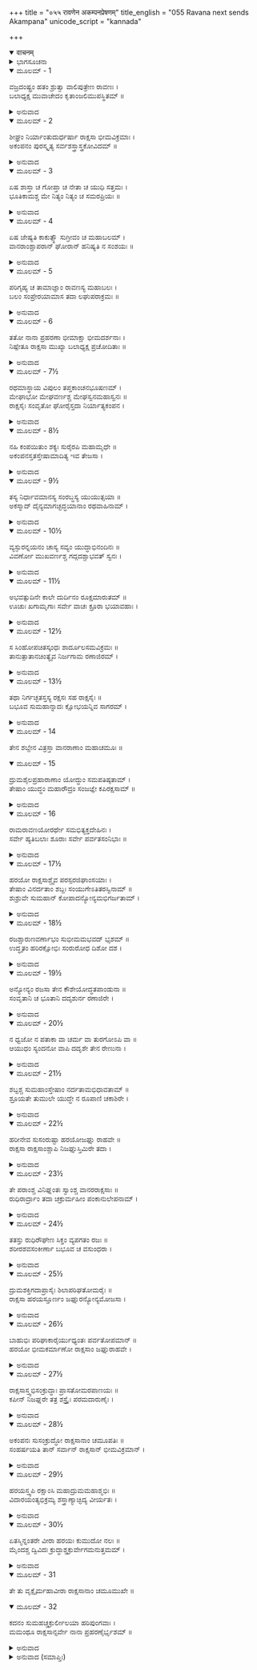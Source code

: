 +++
title = "०५५ रावणेन अकम्पनप्रेषणम्"
title_english = "055 Ravana next sends Akampana"
unicode_script = "kannada"

+++
<details open><summary>वाचनम्</summary>

<div class="audioEmbed"  caption="श्रीराम-हरिसीताराममूर्ति-घनपाठिभ्यां वचनम्" src="https://archive.org/download/Ramayana-recitation-Sriram-harisItArAmamUrti-Ghanapaati-v2/Kanda_6/Kanda_6_YK-055-Ravana_next_sends_Akampana_0.mp3"></div>
</details>



<details><summary>ಭಾಗಸೂಚನಾ</summary>

ರಾವಣನ ಆಜ್ಞೆಯಂತೆ ಅಕಂಪನೇ ಮೊದಲಾದ ರಾಕ್ಷಸರು ಯುದ್ಧಕ್ಕೆ ಬಂದುದು, ವಾನರರೊಡನೆ ಘೋರ ಸಂಗ್ರಾಮ
</details>

<details open><summary>ಮೂಲಮ್ - 1</summary>

ವಜ್ರದಂಷ್ಟ್ರಂ ಹತಂ ಶ್ರುತ್ವಾ ವಾಲಿಪುತ್ರೇಣ ರಾವಣಃ ।  
ಬಲಾಧ್ಯಕ್ಷ  ಮುವಾಚೇದಂ ಕೃತಾಂಜಲಿಮುಪಸ್ಥಿತಮ್ ॥
</details>

<details><summary>ಅನುವಾದ</summary>

ಅಂಗದನ ಕೈಯಿಂದ ವಜ್ರದಂಷ್ಟ್ರನು ಸತ್ತುಹೋದ ಸಮಾಚಾರವನ್ನು ಕೇಳಿ ರಾವಣನು ಕೈಮುಗಿದು ತನ್ನ ಬಳಿ ನಿಂತಿದ್ದ ಸೇನಾಪತಿ ಪ್ರಹಸ್ತನಲ್ಲಿ ಇಂತೆಂದನು.॥1॥
</details>

<details open><summary>ಮೂಲಮ್ - 2</summary>

ಶೀಘ್ರಂ ನಿರ್ಯಾಂತುದುರ್ಧರ್ಷಾ ರಾಕ್ಷಸಾ ಭೀಮವಿಕ್ರಮಾಃ ।  
ಅಕಂಪನಂ ಪುರಸ್ಕೃತ್ಯ ಸರ್ವಶಸ್ತ್ರಾಸ್ತ್ರಕೋವಿದಮ್ ॥
</details>

<details><summary>ಅನುವಾದ</summary>

ಅಕಂಪನು ಎಲ್ಲ ಶಾಸ್ತ್ರಗಳನ್ನು ಬಲ್ಲವನು, ಆದ್ದರಿಂದ ಅವನನ್ನೇ ಮುಂದಿಟ್ಟು ಕೊಂಡು ಭಯಂಕರ ಪರಾಕ್ರಮಿ ಜಯಿಸಲು ದುಃಸಾಧ್ಯವಾದ ರಾಕ್ಷಸರು ಯುದ್ಧಕ್ಕಾಗಿ ಹೋಗಲಿ.॥2॥
</details>

<details open><summary>ಮೂಲಮ್ - 3</summary>

ಏಷ ಶಾಸ್ತಾ ಚ ಗೋಪ್ತಾ ಚ ನೇತಾ ಚ ಯುಧಿ ಸತ್ತಮಃ ।  
ಭೂತಿಕಾಮಶ್ಚ ಮೇ ನಿತ್ಯಂ ನಿತ್ಯಂ ಚ ಸಮರಪ್ರಿಯಃ ॥
</details>

<details><summary>ಅನುವಾದ</summary>

ಅಕಂಪನಿಗೆ ಯುದ್ಧವು ಸದಾ ಪ್ರಿಯವಾಗಿದೆ. ಅವನು ಯಾವಾಗಲೂ ನನ್ನ ಉನ್ನತಿಯನ್ನೇ ಬಯಸುತ್ತಾನೆ. ಇವನನ್ನು ಒಬ್ಬ ಶ್ರೇಷ್ಠ ಯೋಧನೆಂದು ತಿಳಿಯಲಾಗಿದೆ. ಇವನು ಶತ್ರುಗಳನ್ನು ದಂಡಿಸಲು, ಸೈನಿಕರನ್ನು ರಕ್ಷಿಸಲು ಹಾಗೂ ರಣರಂಗದಲ್ಲಿ ಸೈನ್ಯದ ಸಂಚಲನದಲ್ಲಿ ಸಮರ್ಥನಾಗಿದ್ದಾನೆ.॥3॥
</details>

<details open><summary>ಮೂಲಮ್ - 4</summary>

ಏಷ ಜೇಷ್ಯತಿ ಕಾಕುತ್ಸ್ಥೌ ಸುಗ್ರೀವಂ ಚ ಮಹಾಬಲಮ್ ।  
ವಾನರಾಂಶ್ಚಾಪರಾನ್ ಘೋರಾನ್ ಹನಿಷ್ಯತಿ ನ ಸಂಶಯಃ ॥
</details>

<details><summary>ಅನುವಾದ</summary>

ಅಕಂಪನು ರಾಮ-ಲಕ್ಷ್ಮಣರಿಬ್ಬರನ್ನು ಹಾಗೂ ಮಹಾಬಲಿ ಸುಗ್ರೀವನನ್ನು ಸೋಲಿಸಬಲ್ಲನು ಮತ್ತು ಇತರ ವಾನರರನ್ನೂ ಸಂಹರಿಸುವುದರಲ್ಲಿ ಸಂಶಯವೇ ಇಲ್ಲ.॥4॥
</details>

<details open><summary>ಮೂಲಮ್ - 5</summary>

ಪರಿಗೃಹ್ಯ ಚ ತಾಮಾಜ್ಞಾಂ ರಾವಣಸ್ಯ ಮಹಾಬಲಃ ।  
ಬಲಂ ಸಂಪ್ರೇರಯಾಮಾಸ ತದಾ ಲಘುಪರಾಕ್ರಮಃ ॥
</details>

<details><summary>ಅನುವಾದ</summary>

ರಾವಣನ ಆಜ್ಞೆಯನ್ನು ಶಿರಸಾವಹಿಸಿ ಶೀಘ್ರಪರಾಕ್ರಮಿ ಮಹಾಬಲಿ ಸೇನಾಧ್ಯಕ್ಷನು ಆಗ ಯುದ್ಧಕ್ಕಾಗಿ ಸೈನ್ಯವನ್ನು ಕಳಿಸಿಕೊಟ್ಟನು.॥5॥
</details>

<details open><summary>ಮೂಲಮ್ - 6</summary>

ತತೋ ನಾನಾ ಪ್ರಹರಣಾ ಭೀಮಾಕ್ಷಾ ಭೀಮದರ್ಶನಾಃ ।  
ನಿಷ್ಪೇತೂ ರಾಕ್ಷಸಾ ಮುಖ್ಯಾ ಬಲಾಧ್ಯಕ್ಷ ಪ್ರಚೋದಿತಾಃ ॥
</details>

<details><summary>ಅನುವಾದ</summary>

ಸೇನಾಪತಿಯಿಂದ ಪ್ರೇರಿತರಾದ ಭಯಾನಕ ಕಣ್ಣುಗಳುಳ್ಳ ಮುಖ್ಯಮುಖ್ಯ ಭಯಂಕರ ರಾಕ್ಷಸರು ನಾನಾ ವಿಧದ ಅಸ್ತ್ರ-ಶಸ್ತ್ರಗಳನ್ನು ಹಿಡಿದು ನಗರದಿಂದ ಹೊರಟರು.॥6॥
</details>

<details open><summary>ಮೂಲಮ್ - 7½</summary>

ರಥಮಾಸ್ಥಾಯ ವಿಪುಲಂ ತಪ್ತಕಾಂಚನಭೂಷಣಮ್ ।  
ಮೇಘಾಭೋ ಮೇಘವರ್ಣಶ್ಚ ಮೇಘಸ್ವನಮಹಾಸ್ವನಃ ॥  
ರಾಕ್ಷಸೈಃ ಸಂವೃತೋ ಘೋರೈಸ್ತದಾ ನಿರ್ಯಾತ್ಯಕಂಪನ ।
</details>

<details><summary>ಅನುವಾದ</summary>

ಆಗಲೇ ಪುಟಕ್ಕಿಟ್ಟ ಚಿನ್ನದಿಂದ ವಿಭೂಷಿತ ವಿಶಾಲ ರಥದಲ್ಲಿ ಕುಳಿತು, ಘೋರ ರಾಕ್ಷಸರಿಂದ ಸುತ್ತುವರೆದು ಅಕಂಪನೂ ಹೊರಟ. ಅವನು ಕಪ್ಪಾದ ಮೋಡದಂತೆ ಬಣ್ಣದವನಾಗಿದ್ದು, ಗರ್ಜನೆಯು ಮೇಘದಂತೆ ಇತ್ತು.॥7½॥
</details>

<details open><summary>ಮೂಲಮ್ - 8½</summary>

ನಹಿ ಕಂಪಯಿತುಂ ಶಕ್ಯಃ ಸುರೈರಪಿ ಮಹಾಮೃಧೇ ॥  
ಅಕಂಪನಸ್ತತಸ್ತೇಷಾಮಾದಿತ್ಯ ಇವ ತೇಜಸಾ ।
</details>

<details><summary>ಅನುವಾದ</summary>

ಮಹಾಸಮರದಲ್ಲಿ ದೇವತೆಗಳೂ ಕೂಡ ಅವನನ್ನು ಕಂಪಿತನನ್ನಾಗಿಸಲಿಲ್ಲ. ಅದಕ್ಕಾಗಿ ಅವನು ಅಕಂಪನ ಎಂದು ವಿಖ್ಯಾತನಾಗಿದ್ದ ಹಾಗೂ ರಾಕ್ಷಸರಲ್ಲಿ ಸೂರ್ಯನಂತೆ ತೇಜಸ್ವಿಯಾಗಿದ್ದ.॥8½॥
</details>

<details open><summary>ಮೂಲಮ್ - 9½</summary>

ತಸ್ಯ ನಿರ್ಧಾವಮಾನಸ್ಯ ಸಂರಬ್ಧಸ್ಯ ಯುಯುತ್ಸಯಾ ॥  
ಅಕಸ್ಮಾದ್ ದೈನ್ಯಮಾಗಚ್ಛದ್ಧಯಾನಾಂ  ರಥವಾಹಿನಾಮ್ ।
</details>

<details><summary>ಅನುವಾದ</summary>

ರೋಷಾವೇಶದಿಂದ ಯುದ್ಧದ ಇಚ್ಛೆಯಿಂದ ಆಕ್ರಮಣ ಮಾಡುವ ಅಕಂಪನ ರಥಕ್ಕೆ ಹೂಡಿದ ಕುದುರೆಗಳು ಕಾರಣವಿಲ್ಲದೆ ದೈನ್ಯಭಾವ ಹೊಂದಿದವು.॥9½॥
</details>

<details open><summary>ಮೂಲಮ್ - 10½</summary>

ವ್ಯಸ್ಫುರನ್ನಯನಂ ಚಾಸ್ಯ ಸವ್ಯಂ ಯುದ್ಧಾಭಿನಂದಿನಃ ॥  
ವಿವರ್ಣೋ ಮುಖವರ್ಣಶ್ಚ ಗದ್ಗದಶ್ಚಾಭವತ್ ಸ್ವನಃ ।
</details>

<details><summary>ಅನುವಾದ</summary>

ಅಕಂಪನು ಯುದ್ಧವನ್ನು ಅಭಿನಂದಿಸುವನಾಗಿದ್ದರೂ ಆಗ ಅವನ ಎಡಕಣ್ಣು ಹಾರತೊಡಗಿತು. ಮುಖಕಾಂತಿಯು ಮಂಕಾಯಿತು, ವಾಣಿ ಗದ್ಗದವಾಯಿತು.॥10½॥
</details>

<details open><summary>ಮೂಲಮ್ - 11½</summary>

ಅಭವತ್ಸುದಿನೇ ಕಾಲೇ ದುರ್ದಿನಂ ರೂಕ್ಷಮಾರುತಮ್ ॥  
ಊಚುಃ ಖಗಾಮೃಗಾಃ ಸರ್ವೇ ವಾಚಃ ಕ್ರೂರಾ ಭಯಾವಹಾಃ ।
</details>

<details><summary>ಅನುವಾದ</summary>

ಆ ದಿನವು ಸೂರ್ಯನು ಪ್ರಕಾಶಿಸುತ್ತಾ ಸುದಿನವಾಗಿದ್ದರೂ ಸುಂಟರಗಾಳಿಯಿಂದ ಧೂಳು ತುಂಬಿ ದುರ್ದಿನ ದಂತಾಯಿತು. ಎಲ್ಲ ಪಶು-ಪಕ್ಷಿಗಳು ಕ್ರೂರವಾಗಿ ಕೂಗಿಕೊಳ್ಳುತ್ತಿದ್ದವು.॥11½॥
</details>

<details open><summary>ಮೂಲಮ್ - 12½</summary>

ಸ ಸಿಂಹೋಪಚಿತಸ್ಕಂಧಃ ಶಾರ್ದೂಲಸಮವಿಕ್ರಮಃ ॥  
ತಾನುತ್ಪಾತಾನಚಿಂತ್ಯೈವ ನಿರ್ಜಗಾಮ ರಣಾಜಿರಮ್ ।
</details>

<details><summary>ಅನುವಾದ</summary>

ಅಕಂಪನ ಹೆಗಲು ಸಿಂಹ ದಂತೆ ಪುಷ್ಟವಾಗಿತ್ತು. ಅವನ ಪರಾಕ್ರಮ ಹುಲಿಯಂತಿತ್ತು. ಅವನು ಹಿಂದಿನ ಉತ್ಪಾತಗಳನ್ನು ಲೆಕ್ಕಿಸದೆ ಯುದ್ಧಭೂಮಿಗೆ ಹೋದನು.॥12½॥
</details>

<details open><summary>ಮೂಲಮ್ - 13½</summary>

ತಥಾ ನಿರ್ಗಚ್ಛತಸ್ತಸ್ಯ ರಕ್ಷಸಃ ಸಹ ರಾಕ್ಷಸೈಃ ॥  
ಬಭೂವ ಸುಮಹಾನ್ನಾದಃ ಕ್ಷೋಭಯನ್ನಿವ ಸಾಗರಮ್ ।
</details>

<details><summary>ಅನುವಾದ</summary>

ಆ ರಾಕ್ಷಸನು ಇತರ ರಾಕ್ಷಸರೊಂದಿಗೆ ಲಂಕೆಯಿಂದ ಹೊರಟಾಗ ಸಮುದ್ರವು ಕ್ಷೋಭೆಗೊಂಡು ಮಹಾ ಕೋಲಾಹಲ ಉಂಟಾಯಿತು.॥13½॥
</details>

<details open><summary>ಮೂಲಮ್ - 14</summary>

ತೇನ ಶಬ್ದೇನ ವಿತ್ರಸ್ತಾ ವಾನರಾಣಾಂ ಮಹಾಚಮೂಃ ॥
</details>

<details open><summary>ಮೂಲಮ್ - 15</summary>

ದ್ರುಮಶೈಲಪ್ರಹಾರಾಣಾಂ ಯೋದ್ಧುಂ ಸಮಪತಿಷ್ಠತಾಮ್ ।  
ತೇಷಾಂ ಯುದ್ಧಂ ಮಹಾರೌದ್ರಂ ಸಂಜಜ್ಞೇ ಕಪಿರಕ್ಷಸಾಮ್ ॥
</details>

<details><summary>ಅನುವಾದ</summary>

ಆ ಮಹಾ ಕೋಲಾಹಲದಿಂದ ವೃಕ್ಷ ಪರ್ವತಗಳನ್ನು ಧರಿಸಿಕೊಂಡು ಯುದ್ಧಕ್ಕಾಗಿ ಸಿದ್ಧರಾಗಿ ನಿಂತಿದ್ದ ವಾನರರ ವಿಶಾಲಸೈನ್ಯವು ಭಯಗೊಂಡಿತು. ಅನಂತರ ವಾನರರಿಗೂ ರಾಕ್ಷಸರಿಗೂ ಮಹಾ ಭಯಂಕರ ಯುದ್ಧ ಪ್ರಾರಂಭವಾಯಿತು.॥14-15॥
</details>

<details open><summary>ಮೂಲಮ್ - 16</summary>

ರಾಮರಾವಣಯೋರರ್ಥೇ ಸಮಭಿತ್ಯಕ್ತದೇಹಿನಃ ।  
ಸರ್ವೇ ಹ್ಯತಿಬಲಾಃ ಶೂರಾಃ ಸರ್ವೇ ಪರ್ವತಸಂನಿಭಾಃ ॥
</details>

<details><summary>ಅನುವಾದ</summary>

ಶ್ರೀರಾಮ ಮತ್ತು ರಾವಣನ ನಿಮಿತ್ತ ದೇಹತ್ಯಾಗಕ್ಕೂ ಸಿದ್ಧರಾದ ಅವರೆಲ್ಲರೂ ಮಹಾಬಲಶಾಲಿಗಳೂ, ಶೂರರೂ, ಪರ್ವತದಂತೆ ವಿಶಾಲಕಾಯರಾಗಿದ್ದರು.॥16॥
</details>

<details open><summary>ಮೂಲಮ್ - 17½</summary>

ಹರಯೋ ರಾಕ್ಷಸಾಶ್ಚೈವ ಪರಸ್ಪರಜಿಘಾಂಸಯಾಃ ।  
ತೇಷಾಂ ವಿನರ್ದತಾಂ ಶಬ್ದಃ ಸಂಯುಗೇಽತಿತರಸ್ವಿನಾಮ್ ॥  
ಶುಶ್ರುವೇ ಸುಮಹಾನ್ ಕೋಪಾದನ್ಯೋನ್ಯಮಭಿಗರ್ಜತಾಮ್ ।
</details>

<details><summary>ಅನುವಾದ</summary>

ವಾನರ ಹಾಗೂ ರಾಕ್ಷಸರು ಒಬ್ಬರು ಮತ್ತೊಬ್ಬರನ್ನು ಸಂಹರಿಸುವ ಇಚ್ಛೆಯಿಂದ ಇಲ್ಲಿ ನೆರೆದಿದ್ದರು ಅವರು ರಣರಂಗದಲ್ಲಿ ಅತ್ಯಂತ ವೇಗಶಾಲಿಗಳಾಗಿದ್ದು, ಕೋಲಾಹಲವೆಬ್ಬಿಸುತ್ತಾ ಪರಸ್ಪರ ಗುರಿಯಾಗಿಸಿಕೊಂಡು ಗರ್ಜಿಸುತ್ತಿದ್ದರು. ಅವರ ಮಹಾನಾದವು ಬಹಳ ದೂರದವರೆಗೆ ಕೇಳಿ ಬರುತ್ತಿತ್ತು.॥17॥
</details>

<details open><summary>ಮೂಲಮ್ - 18½</summary>

ರಜಶ್ಚಾರುಣವರ್ಣಾಭಂ  ಸುಭೀಮಮಭವದ್ ಭೃಶಮ್ ॥  
ಉದ್ಧೃತಂ ಹರಿರಕ್ಷೋಭಿಃ ಸಂರುರೋಧ ದಿಶೋ ದಶ ।
</details>

<details><summary>ಅನುವಾದ</summary>

ವಾನರ-ರಾಕ್ಷಸರು ಪಾದಾಘಾತದಿಂದ ಎದ್ದ ಕೆಂಪು ಧೂಳು ಭಯಂಕರವಾಗಿ ಅನಿಸುತ್ತಿತ್ತು. ಅದು ಹತ್ತು ದಿಕ್ಕುಗಳಲ್ಲಿಯೂ ವ್ಯಾಪಿಸಿಕೊಂಡಿತು.॥18½॥
</details>

<details open><summary>ಮೂಲಮ್ - 19½</summary>

ಅನ್ಯೋನ್ಯಂ ರಜಸಾ ತೇನ ಕೌಶೇಯೋದ್ಧತಪಾಂಡುನಾ ॥  
ಸಂವೃತಾನಿ ಚ ಭೂತಾನಿ ದದೃಶುರ್ನ ರಣಾಜಿರೇ ।
</details>

<details><summary>ಅನುವಾದ</summary>

ಆ ಧೂಳು ಅಲ್ಲಾಡುತ್ತಿರುವ ನವಿರಾದ ರೇಷ್ಮೆ ಬಟ್ಟೆಯಂತೆ ಕಂಡುಬರುತ್ತಿತ್ತು. ಅದರಿಂದ ಸಮರಾಂಗಣದ ಸಮಸ್ತ ಪ್ರಾಣಿಗಳು ಮುಚ್ಚಿಹೋದವು. ಆದ್ದರಿಂದ ವಾನರರು-ರಾಕ್ಷಸರು ಪರಸ್ಪರ ನೋಡದಾದರು.॥19½॥
</details>

<details open><summary>ಮೂಲಮ್ - 20½</summary>

ನ ಧ್ವಜೋ ನ ಪತಾಕಾ ವಾ ಚರ್ಮ ವಾ ತುರಗೋಽಪಿ ವಾ ॥  
ಆಯುಧಂ ಸ್ಯಂದನೋ ವಾಪಿ ದದೃಶೇ ತೇನ ರೇಣುನಾ ।
</details>

<details><summary>ಅನುವಾದ</summary>

ಆ ಧೂಳು ಆಚ್ಛಾದಿತವಾಗಿ ಧ್ವಜ, ಪತಾಕೆ, ಗುರಾಣಿ, ಕುದುರೆಗಳು, ಅಸ್ತ್ರ-ಶಸ್ತ್ರ, ರಥ ಇವು ಯಾವುದೇ ವಸ್ತು ಕಂಡು ಬರುತ್ತಿರಲಿಲ್ಲ.॥20½॥
</details>

<details open><summary>ಮೂಲಮ್ - 21½</summary>

ಶಬ್ದಶ್ಚ ಸುಮಹಾಂಸ್ತೇಷಾಂ ನರ್ದತಾಮಭಿಧಾವತಾಮ್ ॥  
ಶ್ರೂಯತೇ ತುಮುಲೇ ಯುದ್ಧೇ ನ ರೂಪಾಣಿ ಚಕಾಶಿರೇ ।
</details>

<details><summary>ಅನುವಾದ</summary>

ಗರ್ಜಿಸುತ್ತಾ ಓಡುತ್ತಿರುವ ಪ್ರಾಣಿಗಳ ಮಹಾಭಯಂಕರ ಶಬ್ದವು ರಣರಂಗದಲ್ಲಿ ಎಲ್ಲರಿಗೂ ಕೇಳಿ ಬರುತ್ತಿತ್ತು; ಆದರೆ ಅವುಗಳು ಕಂಡುಬರುತ್ತಿರಲಿಲ್ಲ.॥21½॥
</details>

<details open><summary>ಮೂಲಮ್ - 22½</summary>

ಹರೀನೇವ ಸುಸಂರುಷ್ಟಾ ಹರಯೋಜಘ್ನು ರಾಹವೇ ॥  
ರಾಕ್ಷಸಾ ರಾಕ್ಷಸಾಂಶ್ಚಾಪಿ ನಿಜಘ್ನುಸ್ತಿಮಿರೇ ತದಾ ।
</details>

<details><summary>ಅನುವಾದ</summary>

ಅಂಧಕಾರ ಆವರಿಸಿದ ಯುದ್ಧರಂಗದಲ್ಲಿ ಅತ್ಯಂತ ಕುಪಿತರಾದ ವಾನರರು ವಾನರರನ್ನೇ ಹಾಗೂ ರಾಕ್ಷಸರು ರಾಕ್ಷಸರನ್ನೇ ಹೊಡೆಯತೊಡಗಿದರು.॥22½॥
</details>

<details open><summary>ಮೂಲಮ್ - 23½</summary>

ತೇ ಪರಾಂಶ್ಚ ವಿನಿಘ್ನಂತಃ ಸ್ವಾಂಶ್ಚ ವಾನರರಾಕ್ಷಸಾಃ ॥  
ರುಧಿರಾರ್ದ್ರಾಂ ತದಾ ಚಕ್ರುರ್ಮಹೀಂ ಪಂಕಾನುಲೇಪನಾಮ್ ।
</details>

<details><summary>ಅನುವಾದ</summary>

ಹಲವು ಬಾರಿ ತಮ್ಮ ಕಡೆಯವರನ್ನು ಕೆಲವು ಸಲ ಶತ್ರುಪಕ್ಷದ ಯೋಧರನ್ನು ಸಂಹರಿಸಿ ರಕ್ತದ ಹೊಳೆಯನ್ನೇ ಹರಿಸಿದರು. ಅಲ್ಲಿ ಎಲ್ಲೆಡೆ ಕೆಸರೇ ತುಂಬಿಹೋಯಿತು.॥23½॥
</details>

<details open><summary>ಮೂಲಮ್ - 24½</summary>

ತತಸ್ತು ರುಧಿರೌಘೇಣ ಸಿಕ್ತಂ ವ್ಯಪಗತಂ ರಜಃ ॥  
ಶರೀರಶವಸಂಕೀರ್ಣಾ ಬಭೂವ ಚ ವಸುಂಧರಾ ।
</details>

<details><summary>ಅನುವಾದ</summary>

ಅನಂತರ ರಕ್ತದ ಪ್ರವಾಹದಿಂದಾಗಿ ಧೂಳು ಅಡಗಿತು. ಇಡೀ ಯುದ್ಧಭೂಮಿಯು ಶವಗಳಿಂದ ತುಂಬಿಹೋಯಿತು.॥24½॥
</details>

<details open><summary>ಮೂಲಮ್ - 25½</summary>

ದ್ರುಮಶಕ್ತಿಗದಾಪ್ರಾಸೈಃ ಶಿಲಾಪರಿಘತೋಮರೈಃ ॥  
ರಾಕ್ಷಸಾ ಹರಯಸ್ತೂರ್ಣಂ ಜಘ್ನುರನ್ಯೋನ್ಯಮೋಜಸಾ ।
</details>

<details><summary>ಅನುವಾದ</summary>

ವಾನರರು ಮತ್ತು ರಾಕ್ಷಸರು ಒಬ್ಬರ ಮೇಲೊಬ್ಬರು ವೃಕ್ಷ, ಶಕ್ತಿ, ಗದೆ, ಪ್ರಾಸ, ಶಿಲೆ, ಪರಿಘ ಮತ್ತು ತೋಮರ ಮೊದಲಾದವುಗಳಿಂದ ಪ್ರಹಾರ ಮಾಡುತ್ತಿದ್ದರು.॥25½॥
</details>

<details open><summary>ಮೂಲಮ್ - 26½</summary>

ಬಾಹುಭಿಃ ಪರಿಘಾಕಾರೈರ್ಯುಧ್ಯಂತಃ ಪರ್ವತೋಪಮಾನ್ ॥  
ಹರಯೋ ಭೀಮಕರ್ಮಾಣೋ ರಾಕ್ಷಸಾಂ ಜಘ್ನುರಾಹವೇ ।
</details>

<details><summary>ಅನುವಾದ</summary>

ಭಯಂಕರ ಕರ್ಮಮಾಡುವ ವಾನರರು ಪರಿಘಗಳಂತಹ ತಮ್ಮ ಭುಜಗಳಿಂದ ಪರ್ವತಾಕಾರ ರಾಕ್ಷಸರೊಂದಿಗೆ ಯುದ್ಧ ಮಾಡುತ್ತಾ ಅವರನ್ನು ಕೊಲ್ಲತೊಡಗಿದರು.॥26½॥
</details>

<details open><summary>ಮೂಲಮ್ - 27½</summary>

ರಾಕ್ಷಸಾಸ್ತ್ವಭಿಸಂಕ್ರುದ್ಧಾಃ ಪ್ರಾಸತೋಮರಪಾಣಯಃ ॥  
ಕಪೀನ್ ನಿಜಘ್ನರೇ ತತ್ರ ಶಸ್ತ್ರೈಃ ಪರಮದಾರುಣೈಃ ।
</details>

<details><summary>ಅನುವಾದ</summary>

ಅತ್ತ ರಾಕ್ಷಸರೂ ಕೂಡ ಅತ್ಯಂತ ಕುಪಿತರಾಗಿ ಕೈಗಳಲ್ಲಿ ಪ್ರಾಸ, ತೋಮರ ಧರಿಸಿ ಅತ್ಯಂತ ಭಯಂಕರ ಶಸಗಳಿಂದ ವಾನರರನ್ನು ವಧಿಸತೊಡಗಿದರು.॥27½॥
</details>

<details open><summary>ಮೂಲಮ್ - 28½</summary>

ಅಕಂಪನಃ ಸುಸಂಕ್ರುದ್ಧೋ ರಾಕ್ಷಸಾನಾಂ ಚಮೂಪತಿಃ  ॥  
ಸಂಹರ್ಷಯತಿ ತಾನ್ ಸರ್ವಾನ್ ರಾಕ್ಷಸಾನ್ ಭೀಮವಿಕ್ರಮಾನ್ ।
</details>

<details><summary>ಅನುವಾದ</summary>

ಆಗ ಹೆಚ್ಚು ರೋಷಗೊಂಡ ರಾಕ್ಷಸ ಸೇನಾಪತಿ ಅಂಕಪನೂ ಕೂಡ ಭಯಾನಕ ಪರಾಕ್ರಮ ಪ್ರಕಟಿಸುತ್ತಾ ಎಲ್ಲ ರಾಕ್ಷಸರ ಹರ್ಷವನ್ನು ಹೆಚ್ಚಿಸತೊಡಗಿದನು.॥28½॥
</details>

<details open><summary>ಮೂಲಮ್ - 29½</summary>

ಹರಯಸ್ತ್ವಪಿ ರಕ್ಷಾಂಸಿ ಮಹಾದ್ರುಮಮಹಾಶ್ಮಭಿಃ ॥  
ವಿದಾರಯಂತ್ಯಭಿಕ್ರಮ್ಯ ಶಸ್ತ್ರಾಣ್ಯಾಚ್ಛಿದ್ಯ ವೀರ್ಯತಃ ।
</details>

<details><summary>ಅನುವಾದ</summary>

ವಾನರರೂ ಕೂಡ ಆಕ್ರಮಣ ಮಾಡಿ ಬಲವಂತವಾಗಿ ರಾಕ್ಷಸರ ಅಸ್ತ್ರ-ಶಸ್ತ್ರಗಳನ್ನು ಕಿತ್ತುಕೊಂಡು ದೊಡ್ಡ ದೊಡ್ಡ ವೃಕ್ಷಗಳಿಂದ, ಬಂಡೆಗಳಿಂದ ಅವರನ್ನು ಸೀಳಿಹಾಕುತ್ತಿದ್ದರು.॥29½॥
</details>

<details open><summary>ಮೂಲಮ್ - 30½</summary>

ಏತಸ್ಮಿನ್ನಂತರೇ ವೀರಾ ಹರಯಃ ಕುಮುದೋ ನಲಃ ॥  
ಮೈಂದಶ್ಚ ದ್ವಿವಿದಃ ಕ್ರುದ್ಧಾಶ್ಚಕ್ರುರ್ವೇಗಮನುತ್ತಮಮ್ ।
</details>

<details><summary>ಅನುವಾದ</summary>

ಆಗಲೇ ವೀರ ವಾನರ ಕುಮುದ, ನಳ, ಮೈಂದ ಮತ್ತು ದ್ವಿವಿದನು ಕುಪಿತರಾಗಿ ತಮ್ಮ ಪರಮೋತ್ತಮ ವೇಗ ಪ್ರಕಟಿಸಿದರು.॥30½॥
</details>

<details open><summary>ಮೂಲಮ್ - 31</summary>

ತೇ ತು ವೃಕ್ಷೈರ್ಮಹಾವೀರಾ ರಾಕ್ಷಸಾನಾಂ ಚಮೂಮುಖೇ ॥
</details>

<details open><summary>ಮೂಲಮ್ - 32</summary>

ಕದನಂ ಸುಮಹಚ್ಚಕ್ರುರ್ಲೀಲಯಾ ಹರಿಪುಂಗವಾಃ ।  
ಮಮಂಥೂ ರಾಕ್ಷಸಾನ್ಸರ್ವೇ ನಾನಾ ಪ್ರಹರಣೈರ್ಭೃಶಮ್ ॥
</details>

<details><summary>ಅನುವಾದ</summary>

ಆ ಮಹಾವೀರ ವಾನರಶ್ರೇಷ್ಠರು ಯುದ್ಧಸ್ಥಳದಲ್ಲಿ ವೃಕ್ಷಗಳಿಂದ ಲೀಲಾಜಾಲವಾಗಿ ರಾಕ್ಷಸರನ್ನು ಭಾರೀ ಸಂಹಾರ ಮಾಡಿದರು. ಅವರೆಲ್ಲರೂ ನಾನಾ ಪ್ರಕಾರದಿಂದ ಅಸ್ತ್ರ-ಶಸ್ತ್ರಗಳಿಂದ ರಾಕ್ಷಸರನ್ನು ಚೆನ್ನಾಗಿ ಮಥಿಸಿಬಿಟ್ಟರು.॥31-32॥
</details>

<details><summary>ಅನುವಾದ (ಸಮಾಪ್ತಿಃ)</summary>

ಶ್ರೀವಾಲ್ಮೀಕಿ ವಿರಚಿತ ಆರ್ಷರಾಮಾಯಣ ಆದಿಕಾವ್ಯದ ಯುದ್ಧಕಾಂಡದಲ್ಲಿ ಐವತ್ತೈದನೆಯ ಸರ್ಗ ಪೂರ್ಣವಾಯಿತು.॥55॥
</details>
